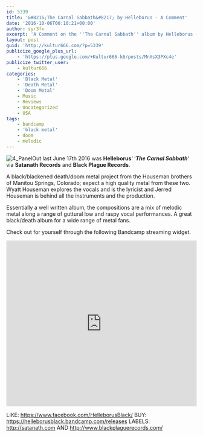 ```yaml
---
id: 5339
title: '&#8216;The Carnal Sabbath&#8217; by Helleborus - A Comment'
date: '2016-10-06T00:10:21+00:00'
author: syr3fx
excerpt: 'A Comment on the ''The Carnal Sabbath'' album by Helleborus (2016).'
layout: post
guid: 'http://kultur666.com/?p=5339'
publicize_google_plus_url:
    - 'https://plus.google.com/+Kultur666-k6/posts/MnXsX3PXc4e'
publicize_twitter_user:
    - kultur666
categories:
    - 'Black Metal'
    - 'Death Metal'
    - 'Doom Metal'
    - Music
    - Reviews
    - Uncategorized
    - USA
tags:
    - bandcamp
    - 'black metal'
    - doom
    - melodic
---
```


![4_Panel](http://localhost:8080/wp-content/uploads/2016/10/155-1.jpg)Out last June 17th 2016 was **Helleborus**‘ ‘***The Carnal Sabbath***‘ via **Satanath Records** and **Black Plague Records**.

A black/blackened death/doom metal project from the Houseman brothers of Manitou Springs, Colorado; expect a high quality metal from these two. Wyatt Houseman explores the vocals and is the lyricist and Jerred Houseman is behind all the instruments and the production.

Essentially a well written album, the compositions are a mix of melodic metal along a range of guttural low and raspy vocal performances. A great black/death album for a wide range of metal fans.

Check out for yourself through the following Bandcamp streaming widget.

<iframe style="border: 0; width: 100%; height: 439px;" src="https://bandcamp.com/EmbeddedPlayer/album=37731634/size=large/bgcol=333333/linkcol=e99708/tracklist=false/transparent=true/" seamless></iframe>

LIKE: <https://www.facebook.com/HelleborusBlack/>
BUY: <https://helleborusblack.bandcamp.com/releases>
LABELS: <http://satanath.com> AND <http://www.blackplaguerecords.com/>